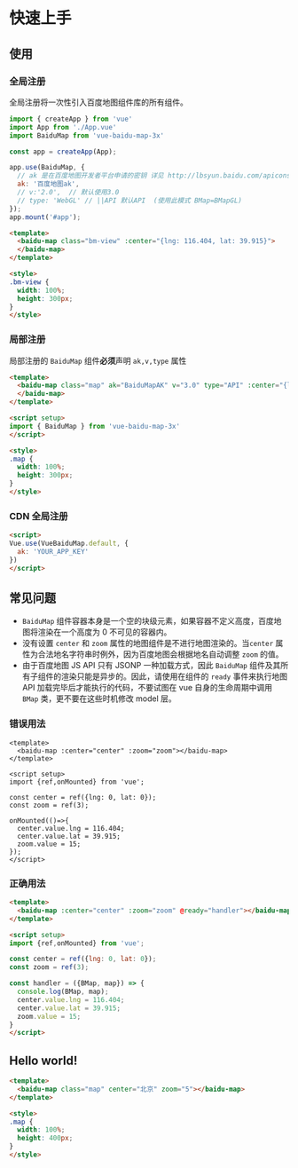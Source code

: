 # 快速上手

## 使用

### 全局注册

全局注册将一次性引入百度地图组件库的所有组件。

```javascript
import { createApp } from 'vue'
import App from './App.vue'
import BaiduMap from 'vue-baidu-map-3x'

const app = createApp(App);

app.use(BaiduMap, {
  // ak 是在百度地图开发者平台申请的密钥 详见 http://lbsyun.baidu.com/apiconsole/key */
  ak: '百度地图ak',
  // v:'2.0',  // 默认使用3.0
  // type: 'WebGL' // ||API 默认API  (使用此模式 BMap=BMapGL)
});
app.mount('#app');
```

```html
<template>
  <baidu-map class="bm-view" :center="{lng: 116.404, lat: 39.915}">
  </baidu-map>
</template>

<style>
.bm-view {
  width: 100%;
  height: 300px;
}
</style>
```

### 局部注册
局部注册的 `BaiduMap` 组件**必须**声明 `ak,v,type` 属性

```html
<template>
  <baidu-map class="map" ak="BaiduMapAK" v="3.0" type="API" :center="{lng: 116.404, lat: 39.915}" :zoom="15">
  </baidu-map>
</template>

<script setup>
import { BaiduMap } from 'vue-baidu-map-3x'
</script>

<style>
.map {
  width: 100%;
  height: 300px;
}
</style>
```

### CDN 全局注册

```html
<script>
Vue.use(VueBaiduMap.default, {
  ak: 'YOUR_APP_KEY'
})
</script>
```

## 常见问题

- `BaiduMap` 组件容器本身是一个空的块级元素，如果容器不定义高度，百度地图将渲染在一个高度为 0 不可见的容器内。
- 没有设置 `center` 和 `zoom` 属性的地图组件是不进行地图渲染的。当`center` 属性为合法地名字符串时例外，因为百度地图会根据地名自动调整 `zoom` 的值。
- 由于百度地图 JS API 只有 JSONP 一种加载方式，因此 `BaiduMap` 组件及其所有子组件的渲染只能是异步的。因此，请使用在组件的 `ready` 事件来执行地图 API 加载完毕后才能执行的代码，不要试图在 vue 自身的生命周期中调用 `BMap` 类，更不要在这些时机修改 model 层。

### 错误用法

```html{12-14}
<template>
  <baidu-map :center="center" :zoom="zoom"></baidu-map>
</template>

<script setup>
import {ref,onMounted} from 'vue';

const center = ref({lng: 0, lat: 0});
const zoom = ref(3);

onMounted(()=>{
  center.value.lng = 116.404;
  center.value.lat = 39.915;
  zoom.value = 15;
});
</script>
```

### 正确用法

```html
<template>
  <baidu-map :center="center" :zoom="zoom" @ready="handler"></baidu-map>
</template>

<script setup>
import {ref,onMounted} from 'vue';

const center = ref({lng: 0, lat: 0});
const zoom = ref(3);

const handler = ({BMap, map}) => {
  console.log(BMap, map);
  center.value.lng = 116.404;
  center.value.lat = 39.915;
  zoom.value = 15;
}
</script>
```

## Hello world!

```html
<template>
  <baidu-map class="map" center="北京" zoom="5"></baidu-map>
</template>

<style>
.map {
  width: 100%;
  height: 400px;
}
</style>
```
